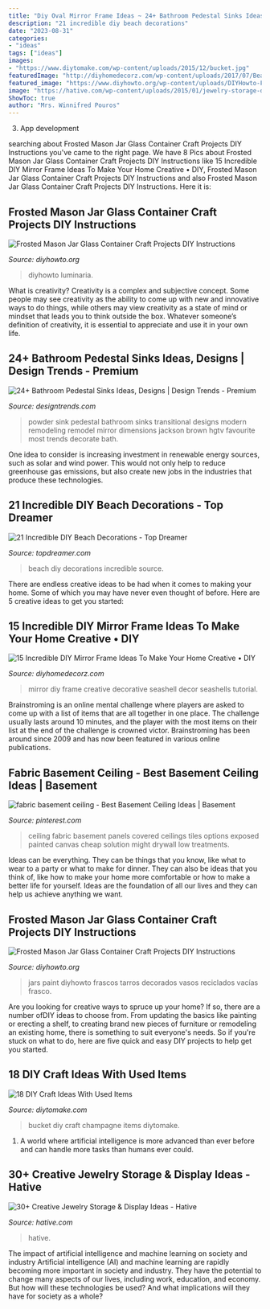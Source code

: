 ```yaml
---
title: "Diy Oval Mirror Frame Ideas ~ 24+ Bathroom Pedestal Sinks Ideas, Designs"
description: "21 incredible diy beach decorations"
date: "2023-08-31"
categories:
- "ideas"
tags: ["ideas"]
images:
- "https://www.diytomake.com/wp-content/uploads/2015/12/bucket.jpg"
featuredImage: "http://diyhomedecorz.com/wp-content/uploads/2017/07/Beach-Inspired-Crafts-You-Can-Do-With-Seashell.jpg"
featured_image: "https://www.diyhowto.org/wp-content/uploads/DIYHowto-Frosted-Mason-Jar-Glass-Container-Craft-Projects-DIY-Instructions-03.jpg"
image: "https://hative.com/wp-content/uploads/2015/01/jewelry-storage-display-ideas/22-jewelry-storage-display-ideas.jpg"
ShowToc: true
author: "Mrs. Winnifred Pouros"
---
```



3. App development 

	

		
searching about Frosted Mason Jar Glass Container Craft Projects DIY Instructions you've came to the right page. We have 8 Pics about Frosted Mason Jar Glass Container Craft Projects DIY Instructions like 15 Incredible DIY Mirror Frame Ideas To Make Your Home Creative • DIY, Frosted Mason Jar Glass Container Craft Projects DIY Instructions and also Frosted Mason Jar Glass Container Craft Projects DIY Instructions. Here it is:
		
    
## Frosted Mason Jar Glass Container Craft Projects DIY Instructions

<img loading=lazy src="http://www.diyhowto.org/wp-content/uploads/DIYHowto-Frosted-Mason-Jar-Glass-Container-Craft-Projects-DIY-Instructions-04.jpg" onerror="this.onerror=null;this.src='https://tse2.mm.bing.net/th?id=OIP.koy_UzYsgTXcIqZ3WK2hXAHaM_&amp;pid=15.1';" alt="Frosted Mason Jar Glass Container Craft Projects DIY Instructions">

_Source: diyhowto.org_

>diyhowto luminaria. 

	

What is creativity?
Creativity is a complex and subjective concept. Some people may see creativity as the ability to come up with new and innovative ways to do things, while others may view creativity as a state of mind or mindset that leads you to think outside the box. Whatever someone’s definition of creativity, it is essential to appreciate and use it in your own life.

    
## 24+ Bathroom Pedestal Sinks Ideas, Designs | Design Trends - Premium

<img loading=lazy src="https://images.designtrends.com/wp-content/uploads/2016/03/31112841/Transitional-Bathroom-Pedestal-Sink-Ideas.jpeg" onerror="this.onerror=null;this.src='https://tse1.mm.bing.net/th?id=OIP.o8qcYKuCs09eOjU2qIUSYQHaLH&amp;pid=15.1';" alt="24+ Bathroom Pedestal Sinks Ideas, Designs | Design Trends - Premium">

_Source: designtrends.com_

>powder sink pedestal bathroom sinks transitional designs modern remodeling remodel mirror dimensions jackson brown hgtv favourite most trends decorate bath. 

	

One idea to consider is increasing investment in renewable energy sources, such as solar and wind power. This would not only help to reduce greenhouse gas emissions, but also create new jobs in the industries that produce these technologies.

    
## 21 Incredible DIY Beach Decorations - Top Dreamer

<img loading=lazy src="https://topdreamer.com/wp-content/uploads/2013/07/116-630x944.jpg" onerror="this.onerror=null;this.src='https://tse2.mm.bing.net/th?id=OIP.DO09xeDARLeh_7lvvtrx3AHaLG&amp;pid=15.1';" alt="21 Incredible DIY Beach Decorations - Top Dreamer">

_Source: topdreamer.com_

>beach diy decorations incredible source. 

	

There are endless creative ideas to be had when it comes to making your home. Some of which you may have never even thought of before. Here are 5 creative ideas to get you started:

    
## 15 Incredible DIY Mirror Frame Ideas To Make Your Home Creative • DIY

<img loading=lazy src="http://diyhomedecorz.com/wp-content/uploads/2017/07/Beach-Inspired-Crafts-You-Can-Do-With-Seashell.jpg" onerror="this.onerror=null;this.src='https://tse2.mm.bing.net/th?id=OIP.6ahq7gBAlA5B68Sa_HpT3AHaO0&amp;pid=15.1';" alt="15 Incredible DIY Mirror Frame Ideas To Make Your Home Creative • DIY">

_Source: diyhomedecorz.com_

>mirror diy frame creative decorative seashell decor seashells tutorial. 

	

Brainstroming is an online mental challenge where players are asked to come up with a list of items that are all together in one place. The challenge usually lasts around 10 minutes, and the player with the most items on their list at the end of the challenge is crowned victor. Brainstroming has been around since 2009 and has now been featured in various online publications.

    
## Fabric Basement Ceiling - Best Basement Ceiling Ideas | Basement

<img loading=lazy src="https://i.pinimg.com/736x/15/e4/ad/15e4ad3c5934480160b2fc81f47211b3--rustic-basement-in-the-basement.jpg" onerror="this.onerror=null;this.src='https://tse1.mm.bing.net/th?id=OIP.sfVWCbuYvoQceeypMullFAHaGN&amp;pid=15.1';" alt="fabric basement ceiling - Best Basement Ceiling Ideas | Basement">

_Source: pinterest.com_

>ceiling fabric basement panels covered ceilings tiles options exposed painted canvas cheap solution might drywall low treatments. 

	

Ideas can be everything. They can be things that you know, like what to wear to a party or what to make for dinner. They can also be ideas that you think of, like how to make your home more comfortable or how to make a better life for yourself. Ideas are the foundation of all our lives and they can help us achieve anything we want.

    
## Frosted Mason Jar Glass Container Craft Projects DIY Instructions

<img loading=lazy src="https://www.diyhowto.org/wp-content/uploads/DIYHowto-Frosted-Mason-Jar-Glass-Container-Craft-Projects-DIY-Instructions-03.jpg" onerror="this.onerror=null;this.src='https://tse2.mm.bing.net/th?id=OIP.4zalf_U_pYJ2ye2ipnsVAwHaPl&amp;pid=15.1';" alt="Frosted Mason Jar Glass Container Craft Projects DIY Instructions">

_Source: diyhowto.org_

>jars paint diyhowto frascos tarros decorados vasos reciclados vacías frasco. 

	

Are you looking for creative ways to spruce up your home? If so, there are a number ofDIY ideas to choose from. From updating the basics like painting or erecting a shelf, to creating brand new pieces of furniture or remodeling an existing home, there is something to suit everyone's needs. So if you're stuck on what to do, here are five quick and easy DIY projects to help get you started.

    
## 18 DIY Craft Ideas With Used Items

<img loading=lazy src="https://www.diytomake.com/wp-content/uploads/2015/12/bucket.jpg" onerror="this.onerror=null;this.src='https://tse1.mm.bing.net/th?id=OIP.pY8wkigsKrKdMfYNOC014AHaJ3&amp;pid=15.1';" alt="18 DIY Craft Ideas With Used Items">

_Source: diytomake.com_

>bucket diy craft champagne items diytomake. 

	

1. A world where artificial intelligence is more advanced than ever before and can handle more tasks than humans ever could. 

    
## 30+ Creative Jewelry Storage &amp; Display Ideas - Hative

<img loading=lazy src="https://hative.com/wp-content/uploads/2015/01/jewelry-storage-display-ideas/22-jewelry-storage-display-ideas.jpg" onerror="this.onerror=null;this.src='https://tse2.mm.bing.net/th?id=OIP.QTYojMsHxAUaXdXwJ7jSrwHaLK&amp;pid=15.1';" alt="30+ Creative Jewelry Storage &amp; Display Ideas - Hative">

_Source: hative.com_

>hative. 

	

The impact of artificial intelligence and machine learning on society and industry
Artificial intelligence (AI) and machine learning are rapidly becoming more important in society and industry. They have the potential to change many aspects of our lives, including work, education, and economy. But how will these technologies be used? And what implications will they have for society as a whole?

